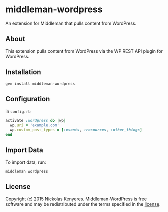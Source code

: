 # middleman-wordpress

An extension for Middleman that pulls content from WordPress.

## About

This extension pulls content from WordPress via the WP REST API plugin for WordPress.

## Installation

```
gem install middleman-wordpress
```

## Configuration

in `config.rb`

```ruby
activate :wordpress do |wp|
  wp.uri = 'example.com'
  wp.custom_post_types = [:events, :resources, :other_things]
end
```

## Import Data

To import data, run:

```
middleman wordpress
```

## License

Copyright (c) 2015 Nickolas Kenyeres. Middleman-WordPress is free software and
may be redistributed under the terms specified in the [license](LICENSE.md).
